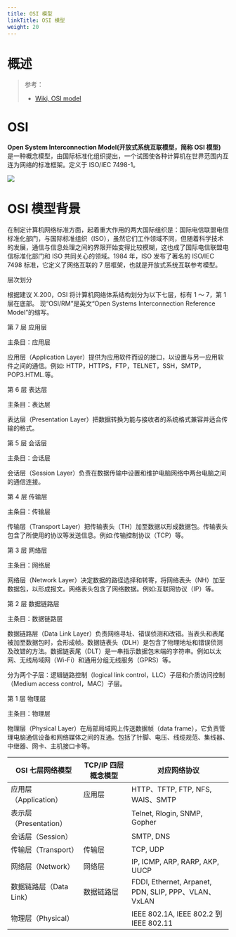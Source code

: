 ```yaml
---
title: OSI 模型
linkTitle: OSI 模型
weight: 20
---
```


# 概述

> 参考：
>
> - [Wiki, OSI model](https://en.wikipedia.org/wiki/OSI_model)

# OSI

**Open System Interconnection Model(开放式系统互联模型，简称 OSI 模型)** 是一种概念模型，由国际标准化组织提出，一个试图使各种计算机在世界范围内互连为网络的标准框架。定义于 ISO/IEC 7498-1。

![](https://notes-learning.oss-cn-beijing.aliyuncs.com/tudqyb/1616161546435-bc8ba6d0-bb9a-4fc8-819e-6108035f2d1a.jpeg)

# OSI 模型背景

在制定计算机网络标准方面，起着重大作用的两大国际组织是：国际电信联盟电信标准化部门，与国际标准组织（ISO），虽然它们工作领域不同，但随着科学技术的发展，通信与信息处理之间的界限开始变得比较模糊，这也成了国际电信联盟电信标准化部门和 ISO 共同关心的领域。1984 年，ISO 发布了著名的 ISO/IEC 7498 标准，它定义了网络互联的 7 层框架，也就是开放式系统互联参考模型。

层次划分

根据建议 X.200，OSI 将计算机网络体系结构划分为以下七层，标有 1 ～ 7，第 1 层在底部。 现“OSI/RM”是英文“Open Systems Interconnection Reference Model”的缩写。

第 7 层 应用层

主条目：应用层

应用层（Application Layer）提供为应用软件而设的接口，以设置与另一应用软件之间的通信。例如: HTTP，HTTPS，FTP，TELNET，SSH，SMTP，POP3.HTML.等。

第 6 层 表达层

主条目：表达层

表达层（Presentation Layer）把数据转换为能与接收者的系统格式兼容并适合传输的格式。

第 5 层 会话层

主条目：会话层

会话层（Session Layer）负责在数据传输中设置和维护电脑网络中两台电脑之间的通信连接。

第 4 层 传输层

主条目：传输层

传输层（Transport Layer）把传输表头（TH）加至数据以形成数据包。传输表头包含了所使用的协议等发送信息。例如:传输控制协议（TCP）等。

第 3 层 网络层

主条目：网络层

网络层（Network Layer）决定数据的路径选择和转寄，将网络表头（NH）加至数据包，以形成报文。网络表头包含了网络数据。例如:互联网协议（IP）等。

第 2 层 数据链路层

主条目：数据链路层

数据链路层（Data Link Layer）负责网络寻址、错误侦测和改错。当表头和表尾被加至数据包时，会形成帧。数据链表头（DLH）是包含了物理地址和错误侦测及改错的方法。数据链表尾（DLT）是一串指示数据包末端的字符串。例如以太网、无线局域网（Wi-Fi）和通用分组无线服务（GPRS）等。

分为两个子层：逻辑链路控制（logical link control，LLC）子层和介质访问控制（Medium access control，MAC）子层。

第 1 层 物理层

主条目：物理层

物理层（Physical Layer）在局部局域网上传送数据帧（data frame），它负责管理电脑通信设备和网络媒体之间的互通。包括了针脚、电压、线缆规范、集线器、中继器、网卡、主机接口卡等。

| OSI 七层网络模型        | TCP/IP 四层概念模型 | 对应网络协议                                             |
| ----------------- | ------------- | -------------------------------------------------- |
| 应用层（Application）  | 应用层           | HTTP、TFTP, FTP, NFS, WAIS、SMTP                     |
| 表示层（Presentation） |               | Telnet, Rlogin, SNMP, Gopher                       |
| 会话层（Session）      |               | SMTP, DNS                                          |
| 传输层（Transport）    | 传输层           | TCP, UDP                                           |
| 网络层（Network）      | 网络层           | IP, ICMP, ARP, RARP, AKP, UUCP                     |
| 数据链路层（Data Link）  | 数据链路层         | FDDI, Ethernet, Arpanet, PDN, SLIP, PPP、VLAN、VxLAN |
| 物理层（Physical）     |               | IEEE 802.1A, IEEE 802.2 到 IEEE 802.11              |
